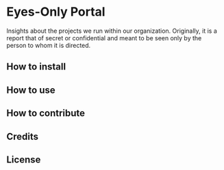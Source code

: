 # Eyes-Only Portal
Insights about the projects we run within our organization. Originally, it is a report that of secret or confidential and meant to be seen only by the person to whom it is directed.

## How to install

## How to use

## How to contribute

## Credits

## License

